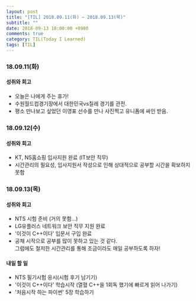 ```yaml
---
layout: post
title: "[TIL] 2018.09.11(화) ~ 2018.09.13(목)"
subtitle: ""
date: 2018-09-13 18:00:00 +0900
comments: true
category: TIL(Today I Learned)
tags: [TIL]
---
```


### 18.09.11(화)
#### 성취와 회고
  - 오늘은 나에게 주는 휴가!
  - 수원월드컵경기장에서 대한민국vs칠레 경기를 관전.
  - 평소 만나보고 싶었던 이영표 선수를 만나 사진찍고 유니폼에 싸인 받음.

### 18.09.12(수)
#### 성취와 회고
  - KT, NS홈쇼핑 입사지원 완료 (IT보안 직무)
  - 시간관리의 필요성, 입사지원서 작성으로 인해 상대적으로 공부할 시간을 확보하지 못함

### 18.09.13(목)
#### 성취와 회고
  - NTS 시험 준비 (거의 못함...)
  - LG유플러스 네트워크 보안 직무 지원 완료
  - '이것이 C++이다' 입문서 구입 완료
  - 공채 시작으로 공부를 많이 못하고 있는 것 같다.  
    그럼에도 철저한 시간관리를 통해 조금이라도 매일 공부하도록 하자!

#### 내일 할 일
  - NTS 필기시험 응시(시험 후기 남기기)
  - '이것이 C++이다' 학습시작 (열혈 C++을 1회독 했기에 빠르게 읽어 나가기)
  - '처음시작 하는 파이썬' 5장 학습하기
